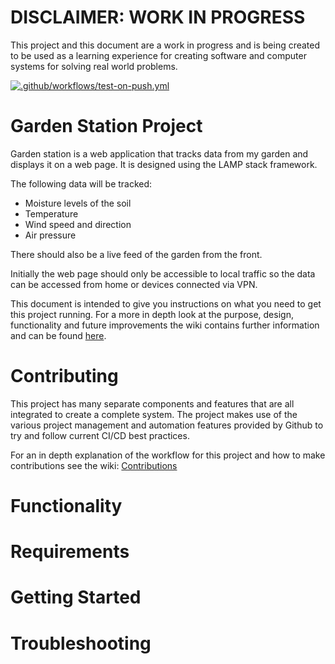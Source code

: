 # DISCLAIMER: WORK IN PROGRESS
This project and this document are a work in progress and is being created to be used as a learning experience for creating software and computer systems for solving real world problems. 

[![.github/workflows/test-on-push.yml](https://github.com/Grimcheese/GardenStation/actions/workflows/test-on-push.yml/badge.svg)](https://github.com/Grimcheese/GardenStation/actions/workflows/test-on-push.yml/badge.svg)

# Garden Station Project
Garden station is a web application that tracks data from my garden and displays it on a web page. It is designed using the LAMP stack framework.

The following data will be tracked:
- Moisture levels of the soil
- Temperature
- Wind speed and direction
- Air pressure

There should also be a live feed of the garden from the front.

Initially the web page should only be accessible to local traffic so the data can be accessed from home or devices connected via VPN. 

This document is intended to give you instructions on what you need to get this project running. For a more in depth look at the purpose, design, functionality and future improvements the wiki contains further information and can be found [here](https://github.com/Grimcheese/GardenStation/wiki).

# Contributing
This project has many separate components and features that are all integrated to create a complete system. The project makes use of the various project management and automation features provided by Github to try and follow current CI/CD best practices. 

For an in depth explanation of the workflow for this project and how to make contributions see the wiki: [Contributions](https://github.com/Grimcheese/GardenStation/wiki/Contributiions)

# Functionality

# Requirements

# Getting Started

# Troubleshooting